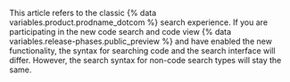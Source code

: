 This article refers to the classic {% data variables.product.prodname_dotcom %} search experience. If you are participating in the new code search and code view {% data variables.release-phases.public_preview %} and have enabled the new functionality, the syntax for searching code and the search interface will differ. However, the search syntax for non-code search types will stay the same.
